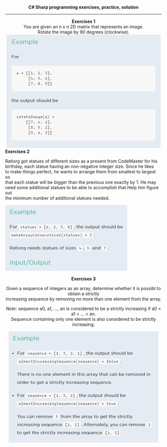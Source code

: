 
  
<p align="center" ><b>C# Sharp programming exercises, practice, solution</b></p>
<hr>
<div align="center">
  <b>Exercises 1</b><br>
  You are given an n x n 2D matrix that represents an image.<br> 
  Rotate the image by 90 degrees (clockwise).<br>
  
  <img src="https://github.com/Tirans3/NoteWithLinq/blob/master/images/Image%205.jpg">
</div>  


<div >
  <b>Exercises 2</b><br>
 
   Ratiorg got statues of different sizes as a present from CodeMaster for his <br>
   birthday, each statue having an non-negative integer size.   Since he likes<br>
   to make things perfect, he wants to arrange them from smallest to largest so<br>
   that each statue will be bigger than the   previous one exactly by 1. He may <br>
   need some additional statues to be able to accomplish that.Help him figure out<br>
   the minimum number of additional statues needed.<br>
   
   <img src="images/Capture.JPG">

   </div>

<div align="center">
  
  <b>Exercises 3</b><br>
  
 Given a sequence of integers as an array, determine whether it is possibl to obtain a strictly<br>
 increasing sequence by removing no more than one element from the array.<br>

 <i> Note</i>: sequence a0, a1, ..., an is considered to be a strictly increasing if a0 < a1 < ... < an.<br>
 Sequence containing only one element is also considered to be strictly increasing.<br>

  <img src="images/1.JPG">
</div>  

